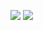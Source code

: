 
![](https://tenor.com/pt-BR/view/neon-genesis-evangelion-the-end-of-evangelion-latula-mitski-asuka-langley-soryuu-gif-21126824)
![](https://tenor.com/pt-BR/view/broncos-hello-kitty-love-gif-19466274)
